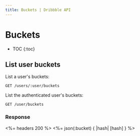 ```yaml
---
title: Buckets | Dribbble API
---
```


# Buckets

* TOC
{:toc}

## List user buckets

List a user's buckets:

    GET /users/:user/buckets

List the authenticated user's buckets:

    GET /user/buckets

### Response

<%= headers 200 %>
<%= json(:bucket) { |hash| [hash] } %>
